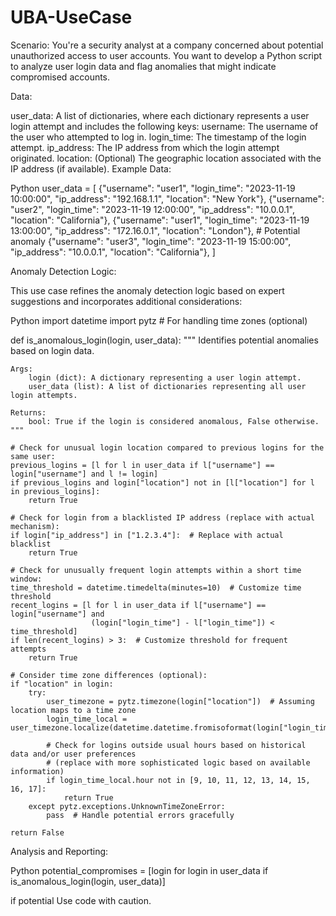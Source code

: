 # UBA-UseCase
Scenario: You're a security analyst at a company concerned about potential unauthorized access to user accounts. You want to develop a Python script to analyze user login data and flag anomalies that might indicate compromised accounts.

Data:

user_data: A list of dictionaries, where each dictionary represents a user login attempt and includes the following keys:
username: The username of the user who attempted to log in.
login_time: The timestamp of the login attempt.
ip_address: The IP address from which the login attempt originated.
location: (Optional) The geographic location associated with the IP address (if available).
Example Data:

Python
user_data = [
    {"username": "user1", "login_time": "2023-11-19 10:00:00", "ip_address": "192.168.1.1", "location": "New York"},
    {"username": "user2", "login_time": "2023-11-19 12:00:00", "ip_address": "10.0.0.1", "location": "California"},
    {"username": "user1", "login_time": "2023-11-19 13:00:00", "ip_address": "172.16.0.1", "location": "London"},  # Potential anomaly
    {"username": "user3", "login_time": "2023-11-19 15:00:00", "ip_address": "10.0.0.1", "location": "California"},
]

Anomaly Detection Logic:

This use case refines the anomaly detection logic based on expert suggestions and incorporates additional considerations:

Python
import datetime
import pytz  # For handling time zones (optional)

def is_anomalous_login(login, user_data):
    """
    Identifies potential anomalies based on login data.

    Args:
        login (dict): A dictionary representing a user login attempt.
        user_data (list): A list of dictionaries representing all user login attempts.

    Returns:
        bool: True if the login is considered anomalous, False otherwise.
    """

    # Check for unusual login location compared to previous logins for the same user:
    previous_logins = [l for l in user_data if l["username"] == login["username"] and l != login]
    if previous_logins and login["location"] not in [l["location"] for l in previous_logins]:
        return True

    # Check for login from a blacklisted IP address (replace with actual mechanism):
    if login["ip_address"] in ["1.2.3.4"]:  # Replace with actual blacklist
        return True

    # Check for unusually frequent login attempts within a short time window:
    time_threshold = datetime.timedelta(minutes=10)  # Customize time threshold
    recent_logins = [l for l in user_data if l["username"] == login["username"] and
                      (login["login_time"] - l["login_time"]) < time_threshold]
    if len(recent_logins) > 3:  # Customize threshold for frequent attempts
        return True

    # Consider time zone differences (optional):
    if "location" in login:
        try:
            user_timezone = pytz.timezone(login["location"])  # Assuming location maps to a time zone
            login_time_local = user_timezone.localize(datetime.datetime.fromisoformat(login["login_time"]))

            # Check for logins outside usual hours based on historical data and/or user preferences
            # (replace with more sophisticated logic based on available information)
            if login_time_local.hour not in [9, 10, 11, 12, 13, 14, 15, 16, 17]:
                return True
        except pytz.exceptions.UnknownTimeZoneError:
            pass  # Handle potential errors gracefully

    return False

Analysis and Reporting:

Python
potential_compromises = [login for login in user_data if is_anomalous_login(login, user_data)]

if potential
Use code with caution.


